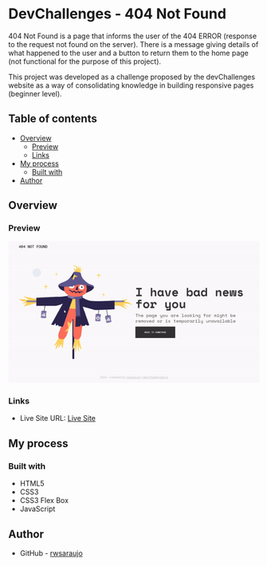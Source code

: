 # DevChallenges - 404 Not Found

404 Not Found is a page that informs the user of the 404 ERROR (response to the request not found on the server). There is a message giving details of what happened to the user and a button to return them to the home page (not functional for the purpose of this project).

This project was developed as a challenge proposed by the devChallenges website as a way of consolidating knowledge in building responsive pages (beginner level).

## Table of contents

- [Overview](#overview)
  - [Preview](#preview)
  - [Links](#links)
- [My process](#my-process)
  - [Built with](#built-with)
- [Author](#author)

## Overview

### Preview

![](./src/img/preview.gif)

### Links

- Live Site URL: [Live Site](https://rwsaraujo.github.io/404-not-found/)

## My process

### Built with

- HTML5
- CSS3
- CSS3 Flex Box
- JavaScript

## Author

- GitHub - [rwsaraujo](https://github.com/rwsaraujo)
